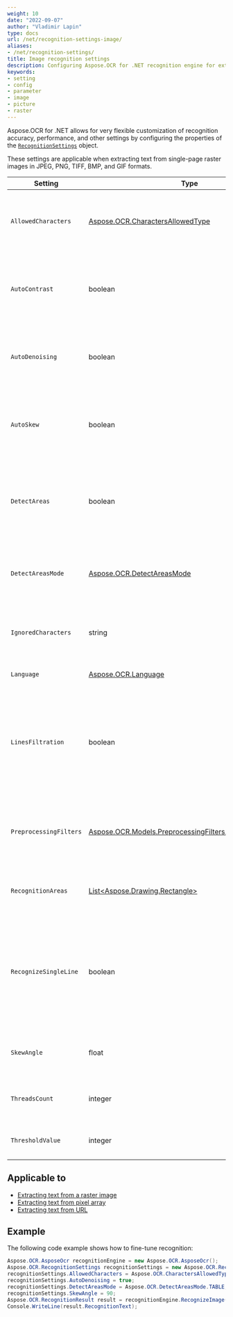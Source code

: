 ```yaml
---
weight: 10
date: "2022-09-07"
author: "Vladimir Lapin"
type: docs
url: /net/recognition-settings-image/
aliases:
- /net/recognition-settings/
title: Image recognition settings
description: Configuring Aspose.OCR for .NET recognition engine for extracting text from images.
keywords:
- setting
- config
- parameter
- image
- picture
- raster
---
```


Aspose.OCR for .NET allows for very flexible customization of recognition accuracy, performance, and other settings by configuring the properties of the [`RecognitionSettings`](https://reference.aspose.com/ocr/net/aspose.ocr/recognitionsettings/) object.

These settings are applicable when extracting text from single-page raster images in JPEG, PNG, TIFF, BMP, and GIF formats.

Setting | Type | Default value | Description
------- | ---- | ------------- | -----------
`AllowedCharacters` | [Aspose.OCR.CharactersAllowedType](https://reference.aspose.com/ocr/net/aspose.ocr/charactersallowedtype/) | `Aspose.OCR.CharactersAllowedType.ALL` | The [predefined whitelist](/ocr/net/characters-whitelist/#predefined-character-sets) of characters Aspose.OCR engine will look for.
`AutoContrast` | boolean | `false` | Automatically [increase the contrast](/ocr/net/contrast/) of images before proceeding to recognition.
`AutoDenoising` | boolean | `false` | Automatically [remove noise](/ocr/net/denoise/) from images before proceeding to recognition.
`AutoSkew` | boolean | `true` | Automatically [correct image tilt (deskew)](/ocr/net/deskew/) before proceeding to recognition.
`DetectAreas` | boolean | `true` | Automatically select the optimal [areas detection algorithm](/ocr/net/areas-detection/) that suits the most common use cases.
`DetectAreasMode` | [Aspose.OCR.DetectAreasMode](https://reference.aspose.com/ocr/net/aspose.ocr/detectareasmode/) | _auto_ | Manually override the default [document areas detection method](/ocr/net/areas-detection/#area-detection-modes).
`IgnoredCharacters` | string | _none_ | A [blacklist](/ocr/net/characters-blacklist/) of characters that are ignored during recognition.
`Language` | [Aspose.OCR.Language](https://reference.aspose.com/ocr/net/aspose.ocr/language/) | `Aspose.OCR.Language.None` | Specify a [language](/ocr/net/languages/) for recognition.
`LinesFiltration` | boolean | `false` | Set to `true` to recognize text in tables.<br />Set to `false` to improve performance by ignoring table structures and treating tables as plain text.
`PreprocessingFilters` | [Aspose.OCR.Models.PreprocessingFilters.PreprocessingFilter](https://reference.aspose.com/ocr/net/aspose.ocr.models.preprocessingfilters/preprocessingfilter/) | _none_ | Apply [image processing filters](/ocr/net/image-preprocessing/) that enhance an image before it is sent to the OCR engine.
`RecognitionAreas` | [List\<Aspose.Drawing.Rectangle\>](https://reference.aspose.com/pdf/net/aspose.pdf.drawing/rectangle/) | _entire image_ | List of [areas of the image](/ocr/net/image-regions-extract/) from which to extract text.
`RecognizeSingleLine` | boolean | `false` | Recognize a [single-line](/ocr/net/recognize-single-line/) image. Disables automatic document region detection.<br />Improves the recognition performance of simple images.
`SkewAngle` | float | `0` | Manually [rotate](/ocr/net/deskew/#manual-skew-correction) the image by the specified degree.
`ThreadsCount` | integer | _auto_ | The number of [CPU threads](/ocr/net/multithreading/) used for recognition.
`ThresholdValue` | integer | _auto_ | [Override](/ocr/net/binarization/#using-binarization-threshold) the automatic binarization settings.

## Applicable to

- [Extracting text from a raster image](/ocr/net/recognition/image/)
- [Extracting text from pixel array](/ocr/net/recognition/pixel/)
- [Extracting text from URL](/ocr/net/recognition/url/)

## Example

The following code example shows how to fine-tune recognition:

```csharp
Aspose.OCR.AsposeOcr recognitionEngine = new Aspose.OCR.AsposeOcr();
Aspose.OCR.RecognitionSettings recognitionSettings = new Aspose.OCR.RecognitionSettings();
recognitionSettings.AllowedCharacters = Aspose.OCR.CharactersAllowedType.LATIN_ALPHABET;
recognitionSettings.AutoDenoising = true;
recognitionSettings.DetectAreasMode = Aspose.OCR.DetectAreasMode.TABLE;
recognitionSettings.SkewAngle = 90;
Aspose.OCR.RecognitionResult result = recognitionEngine.RecognizeImage("source.png", recognitionSettings);
Console.WriteLine(result.RecognitionText);
```
